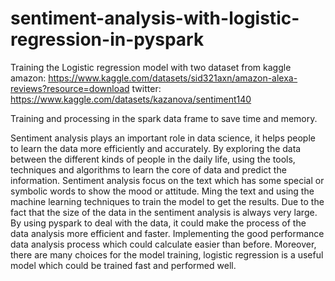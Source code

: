 # sentiment-analysis-with-logistic-regression-in-pyspark
Training the Logistic regression model with two dataset from kaggle
amazon: https://www.kaggle.com/datasets/sid321axn/amazon-alexa-reviews?resource=download
twitter: https://www.kaggle.com/datasets/kazanova/sentiment140

Training and processing in the spark data frame to save time and memory.

Sentiment analysis plays an important role in data science, it helps people to learn the data more efficiently and accurately. By exploring the data between the different kinds of people in the daily life, using the tools, techniques and algorithms to learn the core of data and predict the information. Sentiment analysis focus on the text which has some special or symbolic words to show the mood or attitude. Ming the text and using the machine learning techniques to train the model to get the results. Due to the fact that the size of the data in the sentiment analysis is always very large. By using pyspark to deal with the data, it could make the process of the data analysis more efficient and faster. Implementing the good performance data analysis process which could calculate easier than before. Moreover, there are many choices for the model training, logistic regression is a useful model which could be trained fast and performed well.
